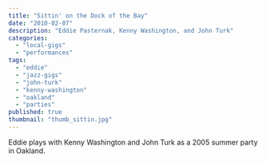 ```yaml
---
title: "Sittin' on the Dock of the Bay"
date: "2010-02-07"
description: "Eddie Pasternak, Kenny Washington, and John Turk"
categories: 
  - "local-gigs"
  - "performances"
tags: 
  - "eddie"
  - "jazz-gigs"
  - "john-turk"
  - "kenny-washington"
  - "oakland"
  - "parties"
published: true
thumbnail: "thumb_sittin.jpg"
---
```

<script>
	import Youtube from 'svelte-youtube-embed'
</script>

<Youtube id="8U4WD-U2uUw" />


Eddie plays with Kenny Washington and John Turk as a 2005 summer party in Oakland.
